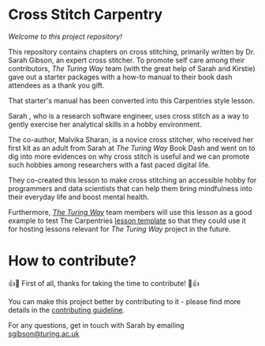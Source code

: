 # Cross Stitch Carpentry

*Welcome to this project repository!*

This repository contains chapters on cross stitching, primarily written by Dr. Sarah Gibson, an expert cross stitcher. 
To promote self care among their contributors, _The Turing Way_ team (with the great help of Sarah and Kirstie) gave out a starter packages with a how-to manual to their book dash attendees as a thank you gift.

That starter's manual has been converted into this Carpentries style lesson.

Sarah , who is a research software engineer, uses cross stitch as a way to gently exercise her analytical skills in a hobby environment.

The co-author, Malvika Sharan, is a novice cross stitcher, who received her first kit as an adult from Sarah at _The Turing Way_ Book Dash and went on to dig into more evidences on why cross stitch is useful and we can promote such hobbies among researchers with a fast paced digital life.

They co-created this lesson to make cross stitching an accessible hobby for programmers and data scientists that can help them bring mindfulness into their everyday life and boost mental health.

Furthermore, [_The Turing Way_](https://github.com/alan-turing-institute/the-turing-way) team members will use this lesson as a good example to test The Carpentries [lesson template](https://github.com/carpentries/lesson-example) so that they could use it for hosting lessons relevant for _The Turing Way_ project in the future.

# How to contribute?

👍🎉 First of all, thanks for taking the time to contribute! 🎉👍

You can make this project better by contributing to it - please find more details in the [contributing guideline](https://github.com/sgibson91/cross-stitch-carpentry/blob/gh-pages/CONTRIBUTING.md).

For any questions, get in touch with Sarah by emailing [sgibson@turing.ac.uk](mailto:sgibson@turing.ac.uk)
